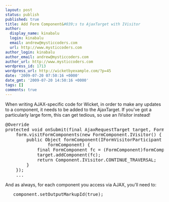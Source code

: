 ```yaml
---
layout: post
status: publish
published: true
title: Add Form Component&#039;s to AjaxTarget with IVisitor
author:
  display_name: kinabalu
  login: kinabalu
  email: andrew@mysticcoders.com
  url: http://www.mysticcoders.com
author_login: kinabalu
author_email: andrew@mysticcoders.com
author_url: http://www.mysticcoders.com
wordpress_id: 1713
wordpress_url: http://wicketbyexample.com/?p=45
date: '2009-07-20 07:50:16 +0000'
date_gmt: '2009-07-20 14:50:16 +0000'
tags: []
comments: true
---
```

When writing AJAX-specific code for Wicket, in order to make any updates to a component, it needs to be added to the AjaxTarget.  If you've got a particularly large form, this can get tedious, so use an IVisitor instead!
<a id="more"></a><a id="more-1713"></a>

<pre lang="java" colla="+">
@Override
protected void onSubmit(final AjaxRequestTarget target, Form form) {
    form.visitFormComponents(new FormComponent.IVisitor() {
        public Object formComponent(IFormVisitorParticipant
                formComponent) {
            final FormComponent fc = (FormComponent)formComponent;
            target.addComponent(fc);
            return Component.IVisitor.CONTINUE_TRAVERSAL;
        }
    });
    ...
</pre>
And as always, for each component you access via AJAX, you'll need to:

<pre lang="java" colla="+">
   component.setOutputMarkupId(true);
</pre>
